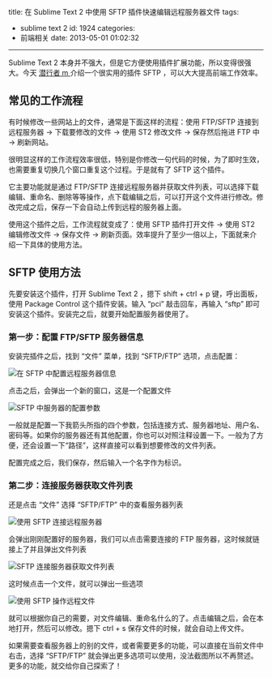title: 在 Sublime Text 2 中使用 SFTP 插件快速编辑远程服务器文件
tags:

- sublime text 2
  id: 1924
  categories:
- 前端相关
  date: 2013-05-01 01:02:32

---

Sublime Text 2 本身并不强大，但是它方便使用插件扩展功能，所以变得很强大。今天 [潜行者 m ](http://www.qianxingzhem.com)介绍一个很实用的插件 SFTP ，可以大大提高前端工作效率。

## 常见的工作流程

有时候修改一些网站上的文件，通常是下面这样的流程：使用 FTP/SFTP 连接到远程服务器 -&gt; 下载要修改的文件 -&gt; 使用 ST2 修改文件 -&gt; 保存然后拖进 FTP 中 -&gt; 刷新网站。

很明显这样的工作流程效率很低，特别是你修改一句代码的时候，为了即时生效，也需要重复切换几个窗口重复这个过程。于是就有了 SFTP 这个插件。

它主要功能就是通过 FTP/SFTP 连接远程服务器并获取文件列表，可以选择下载编辑、重命名、删除等等操作，点下载编辑之后，可以打开这个文件进行修改。修改完成之后，保存一下会自动上传到远程的服务器上面。

使用这个插件之后，工作流程就变成了：使用 SFTP 插件打开文件 -&gt; 使用 ST2 编辑修改文件 -&gt; 保存文件 -&gt; 刷新页面。效率提升了至少一倍以上，下面就来介绍一下具体的使用方法。

## SFTP 使用方法

先要安装这个插件，打开 Sublime Text 2 ，摁下 shift + ctrl + p 键，呼出面板，使用 Package Control 这个插件安装。输入 “pci” 敲击回车，再输入 “sftp” 即可安装这个插件。安装完之后，就要开始配置服务器使用了。

### 第一步：配置 FTP/SFTP 服务器信息

安装完插件之后，找到 “文件” 菜单，找到 “SFTP/FTP” 选项，点击配置：

![在 SFTP 中配置远程服务器信息](https://qxzm-cdn.sapi.work/blog/2013/05/1924/sftp0.png)

点击之后，会弹出一个新的窗口，这是一个配置文件

![SFTP 中服务器的配置参数](https://qxzm-cdn.sapi.work/blog/2013/05/1924/sftp1.png)

一般就是配置一下我箭头所指的四个参数，包括连接方式、服务器地址、用户名、密码等。如果你的服务器还有其他配置，你也可以对照注释设置一下。一般为了方便，还会设置一下“路径”，这样直接可以看到想要修改的文件列表。

配置完成之后，我们保存，然后输入一个名字作为标识。

### 第二步：连接服务器获取文件列表

还是点击 “文件” 选择 “SFTP/FTP” 中的查看服务器列表

![使用 SFTP 连接远程服务器](https://qxzm-cdn.sapi.work/blog/2013/05/1924/sftp2.png)

会弹出刚刚配置好的服务器，我们可以点击需要连接的 FTP 服务器，这时候就链接上了并且弹出文件列表

![SFTP 连接服务器获取文件列表](https://qxzm-cdn.sapi.work/blog/2013/05/1924/sftp3.png)

这时候点击一个文件，就可以弹出一些选项

![使用 SFTP 操作远程文件](https://qxzm-cdn.sapi.work/blog/2013/05/1924/sftp4.png)

就可以根据你自己的需要，对文件编辑、重命名什么的了。点击编辑之后，会在本地打开，然后可以修改。摁下 ctrl + s 保存文件的时候，就会自动上传文件。

如果需要查看服务器上的别的文件，或者需要更多的功能，可以直接在当前文件中右击，选择 “SFTP/FTP” 就会弹出更多选项可以使用，没法截图所以不再赘述。更多的功能，就交给你自己探索了！
